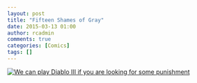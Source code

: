 ```yaml
---
layout: post
title: "Fifteen Shames of Gray"
date: 2015-03-13 01:00
author: rcadmin
comments: true
categories: [Comics]
tags: []
---
```

<a href="../comics/2015/03/13/fifteen-shames-of-gray"><img src="http://dl.bitsmack.com/comics/20150313.jpg" title="We can play Diablo III if you are looking for some punishment"/></a>
